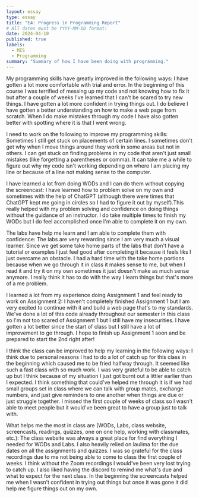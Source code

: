 ```yaml
---
layout: essay
type: essay
title: "E4: Progress in Programming Report"
# All dates must be YYYY-MM-DD format!
date: 2024-04-10
published: true
labels:
  - MIS
  - Programming
summary: "Summary of how I have been doing with programming."
---
```


My programming skills have greatly improved in the following ways:
I have gotten a lot more comfortable with trial and error. In the beginning of this course I was terrified of messing up my code and not knowing how to fix it but after a couple of weeks I've learned that I can't be scared to try new things. I have gotten a lot more confident in trying things out. I do believe I have gotten a better understanding on how to make a web page from scratch. When I do make mistakes through my code I have also gotten better with spotting where it is that I went wrong.

I need to work on the following to improve my programming skills:
Sometimes I still get stuck on placements of certain lines. I sometimes don't get why when I move things around they work in some areas but not in others. I can get stuck on finding problems in my code that aren't just small mistakes (like forgetting a parentheses or comma). It can take me a while to figure out why my code isn't working depending on where I am placing my line or because of a line not making sense to the computer.

I have learned a lot from doing WODs and I can do them without copying the screencast:
I have learned how to problem solve on my own and sometimes with the help of ChatGPT (although there were times that ChatGPT kept me going in circles so I had to figure it out by myself).This really helped with my problem solving and confidence on doing things without the guidance of an instructor. I do take multiple times to finish my WODs but I do feel accomplished once I'm able to complete it on my own.

The labs have help me learn and I am able to complete them with confidence:
The labs are very rewarding since I am very much a visual learner. Since we get some take home parts of the labs that don't have a tutorial or examples I just feel good after completing it because it feels liks I just overcame an obstacle. I had a hard time with the take home portions because when we go through it in class it makes sense to me, but when I read it and try it on my own sometimes it just doesn't make as much sense anymore. I really think it has to do with the way I learn things but that's more of a me problem. 

I learned a lot from my experience doing Assignment 1 and feel ready to work on Assignment 2:
I haven't completely finished Assignment 1 but I am very excited to continue with it and build a web page that's to my standards. We've done a lot of this code already throughout our semester in this class so I'm not too scared of Assignment 1 but I still have my insecurities. I have gotten a lot better since the start of class but I still have a lot of improvement to go through. I hope to finish up Assignment 1 soon and be prepared to start the 2nd right after!

I think the class can be improved to help my learning in the following ways:
I think due to personal reasons I had to do a lot of catch up for this class in the beginning which caused me to be fried halfway through. It seemed like such a fast class with so much work. I was very grateful to be able to catch up but I think because of my situation I just got burnt out a littler earlier than I expected. I think something that could've helped me through it is if we had small groups set in class where we can talk with group mates, exchange numbers, and just give reminders to one another when things are due or just struggle together. I missed the first couple of weeks of class so I wasn't able to meet people but it would've been great to have a group just to talk with.

What helps me the most in class are (WODs, Labs, class website, screencasts, readings, quizzes, one on one help, working with classmates, etc.):
The class website was always a great place for find everything I needed for WODs and Labs. I also heavily relied on laulima for the due dates on all the assignments and quizzes. I was so grateful for the class recordings due to me not being able to come to class the first couple of weeks. I think without the Zoom recordings I would've been very lost trying to catch up. I also liked having the discord to remind me what's due and what to expect for the next class. In the beginning the screencasts helped me when I wasn't confident in trying out things but once it was gone it did help me figure things out on my own. 

